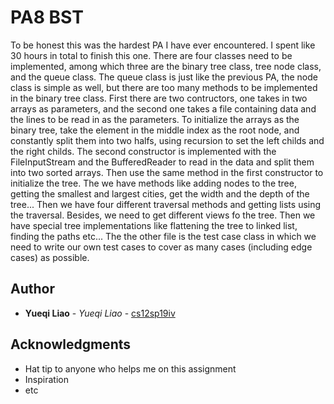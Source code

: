 # PA8 BST

To be honest this was the hardest PA I have ever encountered. I spent like 30 hours in total to finish this one. There are four classes need to be implemented, among which three are the binary tree class, tree node class, and the queue class. The queue class is just like the previous PA, the node class is simple as well, but there are too many methods to be implemented in the binary tree class. First there are two contructors, one takes in two arrays as parameters, and the second one takes a file containing data and the lines to be read in as the parameters. To initialize the arrays as the binary tree, take the element in the middle index as the root node, and constantly split them into two halfs, using recursion to set the left childs and the right childs. The second constructor is implemented with the FileInputStream and the BufferedReader to read in the data and split them into two sorted arrays. Then use the same method in the first constructor to initialize the tree. The we have methods like adding nodes to the tree, getting the smallest and largest cities, get the width and the depth of the tree... Then we have four different traversal methods and getting lists using the traversal. Besides, we need to get different views fo the tree. Then we have special tree implementations like flattening the tree to linked list, finding the paths etc... The the other file is the test case class in which we need to write our own test cases to cover as many cases (including edge cases) as possible.

## Author

* **Yueqi Liao** - *Yueqi Liao* - [cs12sp19iv](mailto:yliao@ucsd.edu)

## Acknowledgments

* Hat tip to anyone who helps me on this assignment
* Inspiration
* etc
